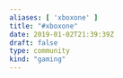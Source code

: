 ```yaml
---
aliases: [ 'xboxone' ]
title: "#xboxone"
date: 2019-01-02T21:39:39Z
draft: false
type: community
kind: "gaming"
---
```

